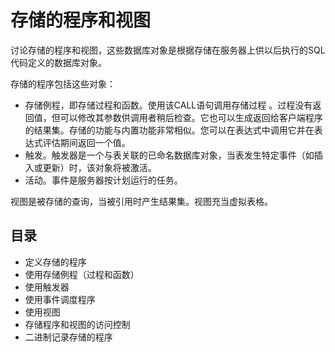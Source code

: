 #   存储的程序和视图

讨论存储的程序和视图，这些数据库对象是根据存储在服务器上供以后执行的SQL代码定义的数据库对象。

存储的程序包括这些对象：
-   存储例程，即存储过程和函数。使用该CALL语句调用存储过程 。过程没有返回值，但可以修改其参数供调用者稍后检查。它也可以生成返回给客户端程序的结果集。存储的功能与内置功能非常相似。您可以在表达式中调用它并在表达式评估期间返回一个值。
-   触发。触发器是一个与表关联的已命名数据库对象，当表发生特定事件（如插入或更新）时，该对象将被激活。
-   活动。事件是服务器按计划运行的任务。

视图是被存储的查询，当被引用时产生结果集。视图充当虚拟表格。

##  目录
-   定义存储的程序
-   使用存储例程（过程和函数）
-   使用触发器
-   使用事件调度程序
-   使用视图
-   存储程序和视图的访问控制
-   二进制记录存储的程序

